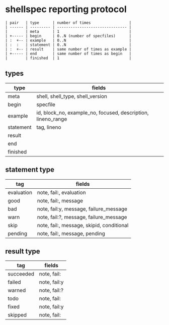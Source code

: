 # shellspec reporting protocol

```
| pair   | type      | number of times                 |
| ------ | --------- | ------------------------------- |
|        | meta      | 1                               |
| +----- | begin     | 0..N (number of specfiles)      |
| :  +-- | example   | 0..N                            |
| :  :   | statement | 0..N                            |
| :  +-- | result    | same number of times as example |
| +----- | end       | same number of times as begin   |
|        | finished  | 1                               |
```

## types

| type      | fields                                                       |
| --------- | ------------------------------------------------------------ |
| meta      | shell, shell_type, shell_version                             |
| begin     | specfile                                                     |
| example   | id, block_no, example_no, focused, description, lineno_range |
| statement | tag, lineno                                                  |
| result    |                                                              |
| end       |                                                              |
| finished  |                                                              |

## statement type

| tag        | fields                                     |
| ---------- | ------------------------------------------ |
| evaluation | note, fail:,  evaluation                   |
| good       | note, fail:,  message                      |
| bad        | note, fail:y, message, failure_message     |
| warn       | note, fail:?, message, failure_message     |
| skip       | note, fail:,  message, skipid, conditional |
| pending    | note, fail:,  message, pending             |

## result type

| tag       | fields       |
| --------- | ------------ |
| succeeded | note, fail:  |
| failed    | note, fail:y |
| warned    | note, fail:? |
| todo      | note, fail:  |
| fixed     | note, fail:y |
| skipped   | note, fail:  |
